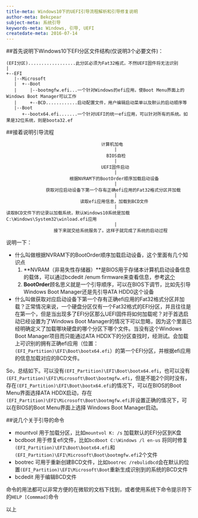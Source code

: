 ```yaml
---
title-meta: Windows10下的UEFI引导流程解析和引导修复说明
author-meta: Bekcpear
subject-meta: 系统引导
keywords-meta: Windows, 引导, UEFI
createdate-meta: 2016-07-14
---
```


##首先说明下Windows10下EFI分区文件结构(仅说明3个必要文件)：

```
(EFI分区)..................此分区必须为Fat32格式，不然UEFI固件将无法识别
|
+--EFI
   |--Microsoft
   |  +--Boot
   |     |--bootmgfw.efi...一个针对Windows的efi应用，使Boot Menu界面上的Windows Boot Manager可以工作
   |     +--BCD............启动配置文件，用户编辑启动菜单以及默认的启动顺序等
   |--Boot
      +--bootx64.efi.......一个针对UEFI的统一efi应用，可以针对所有的系统。如果是32位系统，则是boota32.ef

```

##接着说明引导流程
```
                                    计算机加电
                                         |
                                      BIOS自检
                                         |
                                    UEFI固件启动
                                         |
                        根据NVRAM下的BootOrder顺序加载启动设备
                                         |
               获取对应启动设备下第一个存有正确efi应用的Fat32格式分区并加载
                                         |
                            读取efi应用信息，加载到BCD文件
                                         |
读取BCD文件下的记录以加载系统，默认Windows10系统是加载C:\Windows\System32\winload.efi应用
                                         |
                  接下来就交给系统服务了。这样子就完成了系统的启动过程
```
说明一下：
+ 什么叫做根据NVRAM下的BootOrder顺序加载启动设备，这个里面有几个知识点
  1. **NVRAM（非易失性存储器）**是BIOS用于存储本计算机启动设备信息的载体，可以通过bcdedit /enum firmware来查看信息，参考[这个](https://technet.microsoft.com/zh-cn/library/cc749510(v=ws.10).aspx)
  2. **BootOrder**顾名思义就是一个引导顺序，可以在BIOS下调节，比如先引导Windows Boot Manager还是先引导ATA HDD0这个设备
+ 什么叫做获取对应启动设备下第一个存有正确efi应用的Fat32格式分区并加载？正常情况来说，一个硬盘分区仅有一个Fat32格式的EFI分区，并且往往是在第一个，但是当出现多了EFI分区那么UEFI固件将如何加载呢？对于首选启动已经设置为了Windows Boot Manager的情况下可以忽略，因为这个里面已经明确定义了加载哪块硬盘的哪个分区下哪个文件。当没有这个Windows Boot Manager项目而只能通过ATA HDDX下的分区查找时，经测试。会加载上可识别的拥有正确efi应用（位置：`(EFI_Partition)\EFI\Boot\bootx64.efi`）的第一个EFI分区，并根据efi应用的信息加载对应的BCD文件。

So，总结如下。可以没有`(EFI_Partition)\EFI\Boot\bootx64.efi`，也可以没有`(EFI_Partition)\EFI\Microsoft\Boot\bootmgfw.efi`，但是不能2个同时没有，存在`(EFI_Partition)\EFI\Boot\bootx64.efi`的情况下，可以在BIOS的Boot Menu界面选择ATA HDDX启动，存在`(EFI_Partition)\EFI\Microsoft\Boot\bootmgfw.efi`并设置正确的情况下，可以在BIOS的Boot Menu界面上选择 Windows Boot Manager启动。

##说几个关于引导的命令
+ mountvol 用于加载分区，比如`mountvol K: /s` 加载默认的EFI分区到K盘
+ bcdboot 用于修复efi文件，比如`bcdboot C:\Windows /l en-us` 将同时修复`(EFI_Partition)\EFI\Boot\bootx64.efi`和`(EFI_Partition)\EFI\Microsoft\Boot\bootmgfw.efi`2个文件
+ bootrec 可用于重新创建BCD文件，比如`bootrec /rebulidbcd`会在默认的位置`(EFI_Partition)\EFI\Microsoft\Boot`重新生成识别到的系统的BCD文件
+ bcdedit 用于编辑BCD文件

命令的用法都可以非常方便的在微软的文档下找到，或者使用系统下命令提示符下的`HELP [Commmad]`命令

以上
